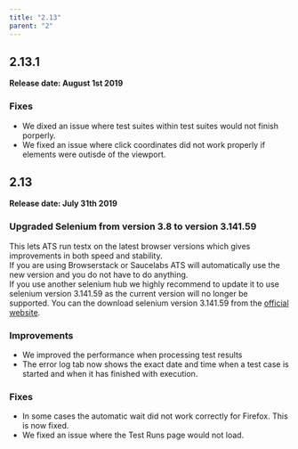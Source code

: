 ```yaml
---
title: "2.13"
parent: "2"
---
```


## 2.13.1

**Release date: August 1st 2019**

### Fixes

* We dixed an issue where test suites within test suites would not finish porperly.
* We fixed an issue where click coordinates did not work properly if elements were outisde of the viewport.

## 2.13

**Release date: July 31th 2019**

### Upgraded Selenium from version 3.8 to version 3.141.59

This lets ATS run testx on the latest browser versions which gives improvements in both speed and stability.  
If you are using Browserstack or Saucelabs ATS will automatically use the new version and you do not have to do anything.  
If you use another selenium hub we highly recommend to update it to use selenium version 3.141.59 as the current version will no longer be supported. You can the download selenium version 3.141.59 from the [official website](https://www.seleniumhq.org/download/).


### Improvements

* We improved the performance when processing test results
* The error log tab now shows the exact date and time when a test case is started and when it has finished with execution.


### Fixes

* In some cases the automatic wait did not work correctly for Firefox. This is now fixed.
* We fixed an issue where the Test Runs page would not load.

